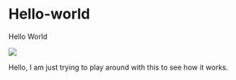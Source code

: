 # Hello-world
Hello World

<img src="https://pixabay.com/static/uploads/photo/2013/07/12/13/55/earth-147591_960_720.png"></img>

Hello, I am just trying to play around with this to see how it works.
